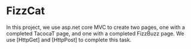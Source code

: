 # FizzCat
 
In this project, we use asp.net core MVC to create two pages, one with a completed TacocaT page, and one with a completed FizzBuzz page. 
We use [HttpGet] and [HttpPost] to complete this task.
